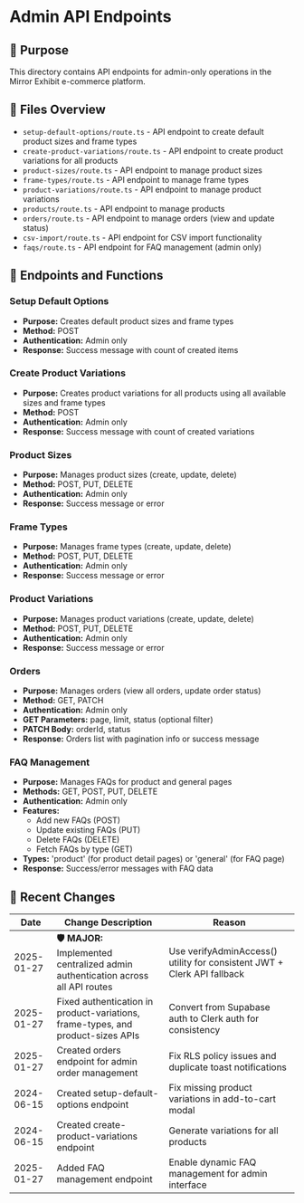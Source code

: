 # Admin API Endpoints

## 📌 Purpose
This directory contains API endpoints for admin-only operations in the Mirror Exhibit e-commerce platform.

## 📂 Files Overview
- `setup-default-options/route.ts` - API endpoint to create default product sizes and frame types
- `create-product-variations/route.ts` - API endpoint to create product variations for all products
- `product-sizes/route.ts` - API endpoint to manage product sizes
- `frame-types/route.ts` - API endpoint to manage frame types
- `product-variations/route.ts` - API endpoint to manage product variations
- `products/route.ts` - API endpoint to manage products
- `orders/route.ts` - API endpoint to manage orders (view and update status)
- `csv-import/route.ts` - API endpoint for CSV import functionality
- `faqs/route.ts` - API endpoint for FAQ management (admin only)

## 🧩 Endpoints and Functions

### Setup Default Options
- **Purpose:** Creates default product sizes and frame types
- **Method:** POST
- **Authentication:** Admin only
- **Response:** Success message with count of created items

### Create Product Variations
- **Purpose:** Creates product variations for all products using all available sizes and frame types
- **Method:** POST
- **Authentication:** Admin only
- **Response:** Success message with count of created variations

### Product Sizes
- **Purpose:** Manages product sizes (create, update, delete)
- **Method:** POST, PUT, DELETE
- **Authentication:** Admin only
- **Response:** Success message or error

### Frame Types
- **Purpose:** Manages frame types (create, update, delete)
- **Method:** POST, PUT, DELETE
- **Authentication:** Admin only
- **Response:** Success message or error

### Product Variations
- **Purpose:** Manages product variations (create, update, delete)
- **Method:** POST, PUT, DELETE
- **Authentication:** Admin only
- **Response:** Success message or error

### Orders
- **Purpose:** Manages orders (view all orders, update order status)
- **Method:** GET, PATCH
- **Authentication:** Admin only
- **GET Parameters:** page, limit, status (optional filter)
- **PATCH Body:** orderId, status
- **Response:** Orders list with pagination info or success message

### FAQ Management
- **Purpose:** Manages FAQs for product and general pages
- **Methods:** GET, POST, PUT, DELETE
- **Authentication:** Admin only
- **Features:**
  - Add new FAQs (POST)
  - Update existing FAQs (PUT)
  - Delete FAQs (DELETE)
  - Fetch FAQs by type (GET)
- **Types:** 'product' (for product detail pages) or 'general' (for FAQ page)
- **Response:** Success/error messages with FAQ data

## 🔄 Recent Changes
| Date       | Change Description                                      | Reason                                                |
|------------|--------------------------------------------------------|-------------------------------------------------------|
| 2025-01-27 | **🛡️ MAJOR:** Implemented centralized admin authentication across all API routes | Use verifyAdminAccess() utility for consistent JWT + Clerk API fallback |
| 2025-01-27 | Fixed authentication in product-variations, frame-types, and product-sizes APIs | Convert from Supabase auth to Clerk auth for consistency |
| 2025-01-27 | Created orders endpoint for admin order management     | Fix RLS policy issues and duplicate toast notifications |
| 2024-06-15 | Created setup-default-options endpoint                 | Fix missing product variations in add-to-cart modal   |
| 2024-06-15 | Created create-product-variations endpoint             | Generate variations for all products                  |
| 2025-01-27 | Added FAQ management endpoint                          | Enable dynamic FAQ management for admin interface    |

